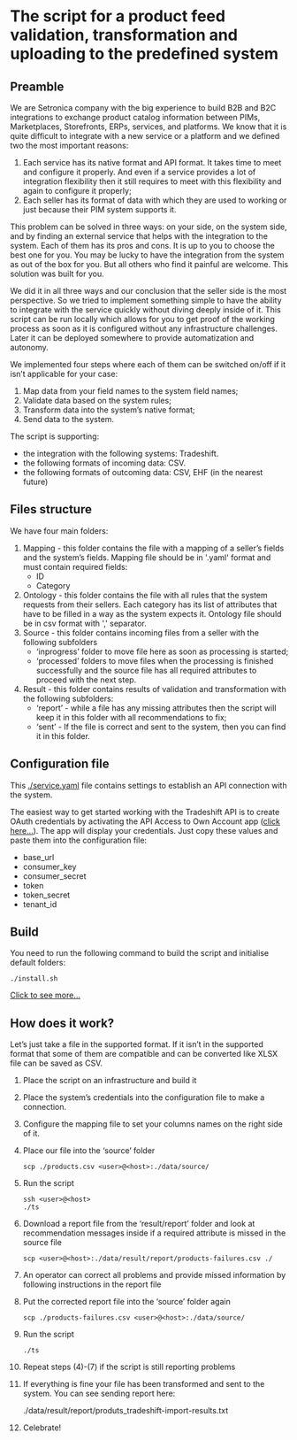 # The script for a product feed validation, transformation and uploading to the predefined system


## Preamble
We are Setronica company with the big experience to build B2B and B2C integrations to exchange product catalog information between PIMs, Marketplaces, Storefronts, ERPs, services, and platforms. We know that it is quite difficult to integrate with a new service or a platform and we defined two the most important reasons:
    
1.  Each service has its native format and API format. It takes time to meet and configure it properly. And even if a service provides a lot of integration flexibility then it still requires to meet with this flexibility and again to configure it properly;
2.  Each seller has its format of data with which they are used to working or just because their PIM system supports it.

This problem can be solved in three ways: on your side, on the system side, and by finding an external service that helps with the integration to the system. Each of them has its pros and cons. It is up to you to choose the best one for you. You may be lucky to have the integration from the system as out of the box for you. But all others who find it painful are welcome. This solution was built for you.

We did it in all three ways and our conclusion that the seller side is the most perspective.
So we tried to implement something simple to have the ability to integrate with the service quickly without diving deeply inside of it. This script can be run locally which allows for you to get proof of the working process as soon as it is configured without any infrastructure challenges. Later it can be deployed somewhere to provide automatization and autonomy.

We implemented four steps where each of them can be switched on/off if it isn’t applicable for your case:

1.  Map data from your field names to the system field names; 
2.  Validate data based on the system rules;
3.  Transform data into the system’s native format;
4.  Send data to the system.

The script  is supporting:

*  the integration with the following systems: Tradeshift.
*  the following formats of incoming data: CSV.
*  the following formats of outcoming data: CSV, EHF (in the nearest future)

## Files structure
We have four main folders:

1.  Mapping - this folder contains the file with a mapping of a seller’s fields and the  system’s fields. Mapping file should be in '.yaml' format and must contain required fields:
    *  ID
    *  Category
2.  Ontology - this folder contains the file with all rules that the system requests from their sellers. Each category has its list of attributes that have to be filled in a way as the system expects it.
   Ontology file should be in csv format with ',' separator.
3.  Source - this folder contains incoming files from a seller with the following subfolders
    *  ‘inprogress’ folder to move file here as soon as processing is started;
    *  ‘processed’ folders to move files when the processing is finished successfully and the source file has all required attributes to proceed with the next step.
4.  Result - this folder contains results of validation and transformation with the following subfolders:
    *  ‘report’ - while a file has any missing attributes then the script will keep it in this folder with all recommendations to fix; 
    *  ‘sent’ - If the file is correct and sent to the system, then you can find it in this folder.

## Configuration file
This [./service.yaml](service.yaml)  file contains settings to establish an API connection with the system.

The easiest way to get started working with the Tradeshift API is to create OAuth credentials by activating the API Access to Own Account app ([click here...]( https://sandbox.tradeshift.com/#/apps/Tradeshift.AppStore/apps/Tradeshift.APIAccessToOwnAccount)). 
The app will display your credentials. Just copy these values and paste them into the configuration file:

*  base_url
*  consumer_key
*  consumer_secret
*  token
*  token_secret
*  tenant_id

## Build
You need to run the following command to build the script and initialise default folders:


    ./install.sh

[Click to see more...](./INSTALL.md)

## How does it work?
Let’s just take a file in the supported format. If it isn’t in the supported format that some of them are compatible and can be converted like XLSX file can be saved as CSV.

1.  Place the script on an infrastructure and build it
2.  Place the system’s credentials into the configuration file to make a connection.
3.  Configure the mapping file to set your columns names on the right side of it.
4.  Place our file into the ‘source’ folder

        scp ./products.csv <user>@<host>:./data/source/

5.  Run the script 

        ssh <user>@<host>
        ./ts

6.  Download a report file from the ‘result/report’ folder and look at recommendation  messages inside if a required attribute is missed in the source file
   
        scp <user>@<host>:./data/result/report/products-failures.csv ./

7.  An operator can correct all problems and provide missed information by following instructions in the report file
8.  Put the corrected report file into the ‘source’ folder again
        
        scp ./products-failures.csv <user>@<host>:./data/source/

9.  Run the script
        
        ./ts

10.  Repeat steps (4)-(7) if the script is still reporting problems
11.  If everything is fine your file has been transformed and sent to the system.
You can see sending report here:
    
        ./data/result/report/produts_tradeshift-import-results.txt
   
12.  Celebrate!
